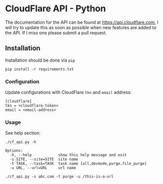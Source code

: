 # CloudFlare API - Python

The documentation for the API can be found at https://api.cloudflare.com, I will try to update this as soon as possible when new features are added to the API. If I miss one please submit a pull request.

## Installation

Installation should be done via `pip`

```shell
pip install -r requirements.txt
```

### Configuration

Update configurations with CloudFlare `tkn` and `email` address:

```
[cloudflare]
tkn = <cloudflare-token>
email = <email-address>
```

### Usage

See help section:

```shell
./cf_api.py -h

Options:
  -h, --help            show this help message and exit
  -s SITE, --site=SITE  site name
  -t TASK, --task=TASK  task name [all,devmode,purge,file_purge]
  -u URL, --url=URL     url name

```

```shell
./cf_api.py -s abc.com -t purge -u /this-is-a-url
```
